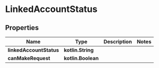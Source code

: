 
# LinkedAccountStatus

## Properties
Name | Type | Description | Notes
------------ | ------------- | ------------- | -------------
**linkedAccountStatus** | **kotlin.String** |  | 
**canMakeRequest** | **kotlin.Boolean** |  | 



